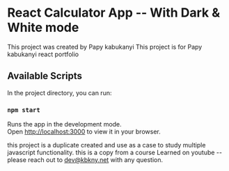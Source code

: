 # React Calculator App -- With Dark & White mode

This project was created by Papy kabukanyi
This project is for Papy kabukanyi react portfolio

## Available Scripts

In the project directory, you can run:

### `npm start`

Runs the app in the development mode.\
Open [http://localhost:3000](http://localhost:3000) to view it in your browser.

this project is a duplicate created and use as a case to study multiple javascript functionality.
this is a copy from a course Learned on youtube -- please reach out to dev@kbkny.net with any question.
